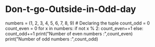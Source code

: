 # Don-t-go-Outside-in-Odd-day
numbers = (1, 2, 3, 4, 5, 6, 7, 8, 9) # Declaring the tuple
count_odd = 0
count_even = 0
for x in numbers:
        if not x % 2:
    	     count_even+=1
        else:
    	     count_odd+=1
print("Number of even numbers :",count_even)
print("Number of odd numbers :",count_odd)
